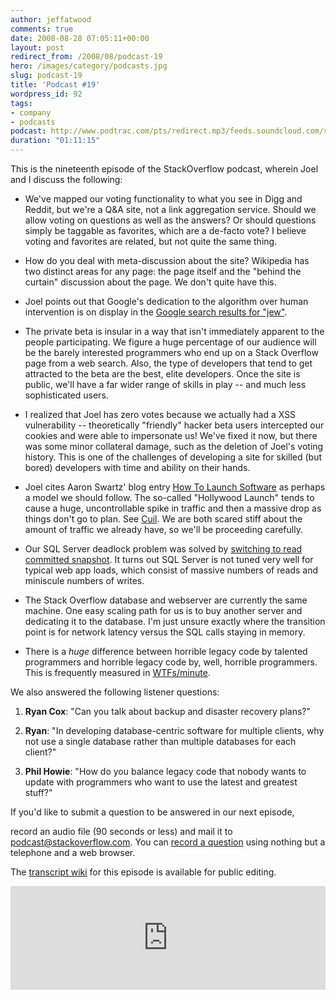 ```yaml
---
author: jeffatwood
comments: true
date: 2008-08-28 07:05:11+00:00
layout: post
redirect_from: /2008/08/podcast-19
hero: /images/category/podcasts.jpg
slug: podcast-19
title: 'Podcast #19'
wordpress_id: 92
tags:
- company
- podcasts
podcast: http://www.podtrac.com/pts/redirect.mp3/feeds.soundcloud.com/stream/14378324-stack-exchange-stack-overflow-podcast-59.mp3
duration: "01:11:15"
---
```


This is the nineteenth episode of the StackOverflow podcast, wherein Joel and I discuss the following:






  * We've mapped our voting functionality to what you see in Digg and Reddit, but we're a Q&A site, not a link aggregation service. Should we allow voting on questions as well as the answers? Or should questions simply be taggable as favorites, which are a de-facto vote? I believe voting and favorites are related, but not quite the same thing.  



  * How do you deal with meta-discussion about the site? Wikipedia has two distinct areas for any page: the page itself and the "behind the curtain" discussion about the page. We don't quite have this.  



  * Joel points out that Google's dedication to the algorithm over human intervention is on display in the [Google search results for "jew"](http://www.google.com/search?q=jew).


  * The private beta is insular in a way that isn't immediately apparent to the people participating. We figure a huge percentage of our audience will be the barely interested programmers who end up on a Stack Overflow page from a web search. Also, the type of developers that tend to get attracted to the beta are the best, elite developers. Once the site is public, we'll have a far wider range of skills in play -- and much less sophisticated users.  



  * I realized that Joel has zero votes because we actually had a XSS vulnerability -- theoretically "friendly" hacker beta users intercepted our cookies and were able to impersonate us! We've fixed it now, but there was some minor collateral damage, such as the deletion of Joel's voting history. This is one of the challenges of developing a site for skilled (but bored) developers with time and ability on their hands. 


  * Joel cites Aaron Swartz' blog entry [How To Launch Software](http://www.aaronsw.com/weblog/howtolaunch) as perhaps a model we should follow. The so-called "Hollywood Launch" tends to cause a huge, uncontrollable spike in traffic and then a massive drop as things don't go to plan. See [Cuil](http://www.cuil.com/). We are both scared stiff about the amount of traffic we already have, so we'll be proceeding carefully.


  * Our SQL Server deadlock problem was solved by [switching to read committed snapshot](http://www.codinghorror.com/blog/archives/001166.html). It turns out SQL Server is not tuned very well for typical web app loads, which consist of massive numbers of reads and miniscule numbers of writes.


  * The Stack Overflow database and webserver are currently the same machine. One easy scaling path for us is to buy another server and dedicating it to the database. I'm just unsure exactly where the transition point is for network latency versus the SQL calls staying in memory.


  * There is a _huge_ difference between horrible legacy code by talented programmers and horrible legacy code by, well, horrible programmers. This is frequently measured in [WTFs/minute](http://www.osnews.com/images/comics/wtfm.jpg).





We also answered the following listener questions:






  1. **Ryan Cox**: "Can you talk about backup and disaster recovery plans?"



  2. **Ryan**: "In developing database-centric software for multiple clients, why not use a single database rather than multiple databases for each client?"



  3. **Phil Howie**: "How do you balance legacy code that nobody wants to update with programmers who want to use the latest and greatest stuff?"






If you'd like to submit a question to be answered in our next episode,  

record an audio file (90 seconds or less) and mail it to [podcast@stackoverflow.com](mailto:podcast@stackoverflow.com). You can [record a question](http://blog.stackoverflow.com/index.php/2008/05/recording-podcast-questions-using-your-telephone/) using nothing but a telephone and a web browser.





The [transcript wiki](http://stackoverflow.fogbugz.com/default.asp?W24218) for this episode is available for public editing.

<iframe width="100%" height="166" scrolling="no" frameborder="no" src="https://w.soundcloud.com/player/?url=https%3A//api.soundcloud.com/tracks/14378324&amp;color=ff5500&amp;auto_play=false&amp;hide_related=false&amp;show_comments=true&amp;show_user=true&amp;show_reposts=false"></iframe>
